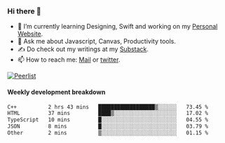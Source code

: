 ### Hi there 👋

- 🌱 I’m currently learning Designing, Swift and working on my [Personal Website](https://kvaishak.com/).
- 💬 Ask me about Javascript, Canvas,  Productivity tools. 
- :writing_hand: Do check out my writings at my [Substack](https://kvaishak.substack.com/).
- 📫 How to reach me: [Mail](mailto:vaishak.kaippanchery@gmail.com) or [twitter](https://twitter.com/kvaishack).

[![Peerlist](https://github-readme-badge.peerlist.io/api/vaishak)](https://peerlist.io/vaishak)

#### Weekly development breakdown

<!--START_SECTION:waka-->

```txt
C++          2 hrs 43 mins   ██████████████████▒░░░░░░   73.45 %
HTML         37 mins         ████▒░░░░░░░░░░░░░░░░░░░░   17.02 %
TypeScript   10 mins         █░░░░░░░░░░░░░░░░░░░░░░░░   04.55 %
JSON         8 mins          █░░░░░░░░░░░░░░░░░░░░░░░░   03.79 %
Other        2 mins          ▒░░░░░░░░░░░░░░░░░░░░░░░░   01.15 %
```

<!--END_SECTION:waka-->
